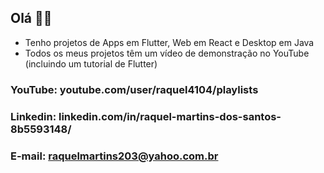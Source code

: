 ## Olá :woman_technologist:

- Tenho projetos de Apps em Flutter, Web em React e Desktop em Java
- Todos os meus projetos têm um vídeo de demonstração no YouTube (incluindo um tutorial de Flutter)

### YouTube: youtube.com/user/raquel4104/playlists
### Linkedin: linkedin.com/in/raquel-martins-dos-santos-8b5593148/
### E-mail: raquelmartins203@yahoo.com.br

